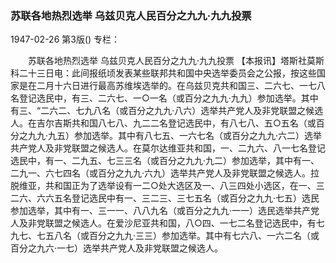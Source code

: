 ### 苏联各地热烈选举  乌兹贝克人民百分之九九·九九投票

1947-02-26
第3版()
专栏：

　　苏联各地热烈选举
    乌兹贝克人民百分之九九·九九投票
    【本报讯】塔斯社莫斯科二十三日电：此间报纸顷发表某些联邦共和国中央选举委员会之公报，按这些国家是在二月十六日进行最高苏维埃选举的。在乌兹贝克共和国三、二六七、一七八名登记选民中，有三、二六七、一○一名（或百分之九九·九九）参加选举。其中有三、“二六二、七九八名（或百分之九九·八六）选举共产党人及非党联盟之候选人。在吉尔吉斯共和国八七八、九二二名登记选民中，有八七八、五○五名（或百分之九九·九五）参加选举。其中有八七五、一六七名（或百分之九九·六二）选举共产党人及非党联盟之候选人。在莫尔达维亚共和国，一、二九六、八一七名登记选民中，有一、二九五、七三三名（或百分之九九·九二）参加选举，其中有一、二九一、六七四名（或百分之九九·六九）选举共产党人及非党联盟之候选人。拉脱维亚，共和国正为了选举设有一二○处大选区及一、八三四处小选区，在一、三二六、六六五名登记选民中有一、三二三、三七五名（或百分之九九·七五）选民参加选举，其中有一、三一一、八八九名（或百分之九九·一一）选民选举共产党人及非党联盟之候选人。在爱沙尼亚共和国，八○四、一七二名登记选民中，有七九七、七五八名（或百分之九九·三三）参加选举。其中有七六八、一六二名（或百分之九六·一七）选举共产党人及非党联盟之候选人。
